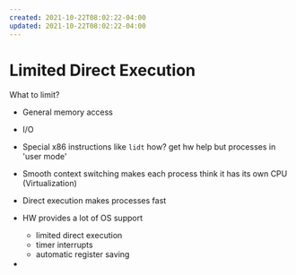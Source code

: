 ```yaml
---
created: 2021-10-22T08:02:22-04:00
updated: 2021-10-22T08:02:22-04:00
---
```

# Limited Direct Execution
What to limit?
* General memory access
* I/O
* Special x86 instructions like `lidt`
how? get hw help but processes in 'user mode'

* Smooth context switching makes each process think it has its own CPU (Virtualization)
* Direct execution makes processes fast
* HW provides a lot of OS support
	* limited direct execution
	* timer interrupts
	* automatic register saving

* 